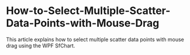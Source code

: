 # How-to-Select-Multiple-Scatter-Data-Points-with-Mouse-Drag
This article explains how to select multiple scatter data points with mouse drag using the WPF SfChart.
